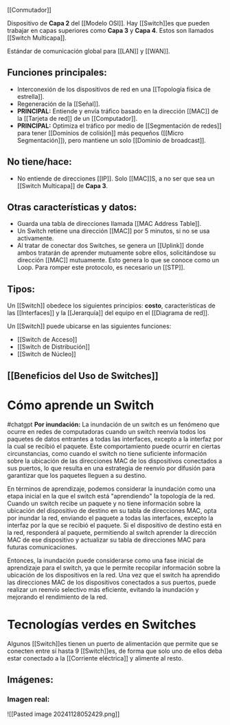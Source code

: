 [[Conmutador]]

Dispositivo de **Capa 2** del [[Modelo OSI]]. Hay [[Switch]]es que pueden trabajar en capas superiores como **Capa 3** y **Capa 4**. Estos son llamados [[Switch Multicapa]].

Estándar de comunicación global para [[LAN]] y [[WAN]].

## Funciones principales:
- Interconexión de los dispositivos de red en una [[Topología física de estrella]].
- Regeneración de la [[Señal]].
- **PRINCIPAL:** Entiende y envía tráfico basado en la dirección [[MAC]] de la [[Tarjeta de red]] de un [[Computador]].
- **PRINCIPAL:** Optimiza el tráfico por medio de [[Segmentación de redes]] para tener [[Dominios de colisión]] más pequeños ([[Micro Segmentación]]), pero mantiene un solo [[Dominio de broadcast]].

## No tiene/hace:
- No entiende de direcciones [[IP]]. Solo [[MAC]]S, a no ser que sea un [[Switch Multicapa]] de **Capa 3**.

## Otras características y datos:
- Guarda una tabla de direcciones llamada [[MAC Address Table]].
- Un Switch retiene una dirección [[MAC]] por 5 minutos, si no se usa activamente.
- Al tratar de conectar dos Switches, se genera un [[Uplink]] donde ambos tratarán de aprender mutuamente sobre ellos, solicitándose su dirección [[MAC]] mutuamente. Esto genera lo que se conoce como un Loop. Para romper este protocolo, es necesario un [[STP]].

## Tipos:
Un [[Switch]] obedece los siguientes principios: **costo**, características de las [[Interfaces]]  y la [[Jerarquía]] del equipo en el [[Diagrama de red]].

Un [[Switch]] puede ubicarse en las siguientes funciones:

- [[Switch de Acceso]]
- [[Switch de Distribución]]
- [[Switch de Núcleo]]
 
## [[Beneficios del Uso de Switches]]

# Cómo aprende un Switch
#chatgpt 
**Por inundación:** La inundación de un switch es un fenómeno que ocurre en redes de computadoras cuando un switch reenvía todos los paquetes de datos entrantes a todas las interfaces, excepto a la interfaz por la cual se recibió el paquete. Este comportamiento puede ocurrir en ciertas circunstancias, como cuando el switch no tiene suficiente información sobre la ubicación de las direcciones MAC de los dispositivos conectados a sus puertos, lo que resulta en una estrategia de reenvío por difusión para garantizar que los paquetes lleguen a su destino.

En términos de aprendizaje, podemos considerar la inundación como una etapa inicial en la que el switch está "aprendiendo" la topología de la red. Cuando un switch recibe un paquete y no tiene información sobre la ubicación del dispositivo de destino en su tabla de direcciones MAC, opta por inundar la red, enviando el paquete a todas las interfaces, excepto la interfaz por la que se recibió el paquete. Si el dispositivo de destino está en la red, responderá al paquete, permitiendo al switch aprender la dirección MAC de ese dispositivo y actualizar su tabla de direcciones MAC para futuras comunicaciones.

Entonces, la inundación puede considerarse como una fase inicial de aprendizaje para el switch, ya que le permite recopilar información sobre la ubicación de los dispositivos en la red. Una vez que el switch ha aprendido las direcciones MAC de los dispositivos conectados a sus puertos, puede realizar un reenvío selectivo más eficiente, evitando la inundación y mejorando el rendimiento de la red.

# Tecnologías verdes en Switches
Algunos [[Switch]]es tienen un puerto de alimentación que permite que se conecten entre sí hasta 9 [[Switch]]es, de forma que solo uno de ellos deba estar conectado a la [[Corriente eléctrica]] y alimente al resto. 


## Imágenes:
### Imagen real:
![[Pasted image 20241128052429.png]]


